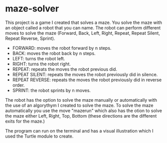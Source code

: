 # maze-solver

This project is a game I created that solves a maze.
You solve the maze with an object called a robot that you can name.
The robot can perform different moves to solve the maze (Forward, Back, Left, Right, Repeat, Repeat Silent, Repeat Reverse, Sprint).

- FORWARD: moves the robot forward by n steps.
- BACK: moves the robot back by n steps.
- LEFT: turns the robot left.
- RIGHT: turns the robot right.
- REPEAT: repeats the moves the robot previous did.
- REPEAT SILENT: repeats the moves the robot previously did in silence.
- REPEAT REVERSE: repeats the moves the robot previously did in reverse order.
- SPRINT: the robot sprints by n moves.


The robot has the option to solve the maze manually or automatically with the use of an algorythym I created to solve the maze.
To solve the maze automatically you use the move "mazerun" which also has the otion to solve the maze either Left, Right, Top, Bottom (these directions
are the different exits for the maze.)

The program can run on the terminal and has a visual illustration which I used the Turtle module to create.
